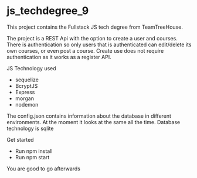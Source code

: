 
# js_techdegree_9

This project contains the Fullstack JS tech degree from TeamTreeHouse. 

The project is a REST Api with the option to create a user and courses. There is authentication so only users that is authenticated can edit/delete its own courses, or even post a course. Create use does not require authentication as it works as a register API.

JS Technology used
- sequelize
- BcryptJS
- Express
- morgan
- nodemon


The config.json contains information about the database in different environments. At the moment it looks at the same all the time. Database technology is sqlite


Get started
- Run npm install
- Run npm start

You are good to go afterwards